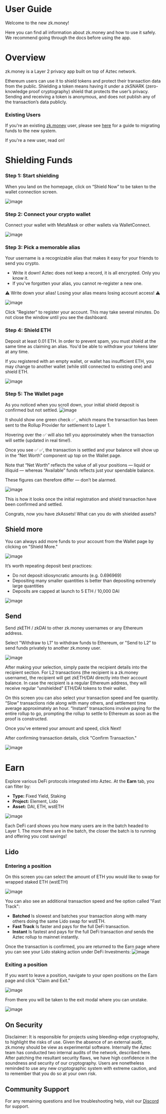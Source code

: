 # User Guide

Welcome to the new zk.money!

Here you can find all information about zk.money and how to use it safely. We recommend going through the docs before using the app.

# Overview

zk.money is a Layer 2 privacy app built on top of Aztec network.

Ethereum users can use it to shield tokens and protect their transaction data from the public. Shielding a token means having it under a zkSNARK (zero-knowledge proof cryptography) shield that protects the user’s privacy. Sending and receiving a token is anonymous, and does not publish any of the transaction’s data publicly.

### Existing Users
If you're an existing [zk.money](https://zk.money) user, please see [here](https://medium.com/aztec-protocol/zk-money-migration-guide-5bd45584b1b) for a guide to migrating funds to the new system.

If you're a new user, read on!

# Shielding Funds

### Step 1: Start shielding
When you land on the homepage, click on “Shield Now” to be taken to the wallet connection screen.

![image](https://user-images.githubusercontent.com/15220860/172759597-7394a992-7869-45e6-9ec7-684f883c194e.png)

### Step 2: Connect your crypto wallet
Connect your wallet with MetaMask or other wallets via WalletConnect.

![image](https://user-images.githubusercontent.com/15220860/172760020-8ce905ad-a046-4cc4-854e-751491078f23.png)

### Step 3: Pick a memorable alias
Your username is a recognizable alias that makes it easy for your friends to send you crypto.
- Write it down! Aztec does not keep a record, it is all encrypted. Only you know it.
- If you've forgotten your alias, you cannot re-register a new one.

⚠️ Write down your alias! Losing your alias means losing account access! ⚠️


![image](https://user-images.githubusercontent.com/15220860/172760386-bc32708c-bdf2-4310-bc5d-b9bc90082fdf.png)

Click "Register" to register your account. This may take several minutes. Do not close the window until you see the dashboard.

### Step 4: Shield ETH
Deposit at least 0.01 ETH. In order to prevent spam, you must shield at the same time as claiming an alias. You'd be able to withdraw your tokens later at any time.

If you registered with an empty wallet, or wallet has insufficient ETH, you may change to another wallet (while still connected to existing one) and shield ETH.

![image](https://user-images.githubusercontent.com/15220860/172760503-9cfd9928-721d-47a3-a72b-3b573b02539c.png)

### Step 5: The Wallet page
As you noticed when you scroll down, your initial shield deposit is confirmed but not settled.
![image](https://user-images.githubusercontent.com/15220860/172760715-87ed8103-3033-467d-8a76-c2fc897aa04d.png)

It should show one green check ✅ , which means the transaction has been sent to the Rollup Provider for settlement to Layer 1.

Hovering over the ✅ will also tell you approximately when the transaction will settle (updated in real time!).

Once you see ✅ ✅, the transaction is settled and your balance will show up in the “Net Worth” component up top on the Wallet page.

Note that “Net Worth” reflects the value of all your positions — liquid or illiquid — whereas “Available” funds reflects just your spendable balance.

These figures can therefore differ — don’t be alarmed.

![image](https://user-images.githubusercontent.com/15220860/172760977-0b8e35e9-4419-4097-99eb-80109bd64456.png)

This is how it looks once the initial registration and shield transaction have been confirmed and settled.

Congrats, now you have zkAssets! What can you do with shielded assets?


## Shield more
You can always add more funds to your account from the Wallet page by clicking on "Shield More."

![image](https://user-images.githubusercontent.com/15220860/172760777-67133ff2-c224-46c3-ac40-4c73bdd20c73.png)

It’s worth repeating deposit best practices:

- Do not deposit idiosyncratic amounts (e.g. 0.696969)
- Depositing many smaller quantities is better than depositing extremely large quantities
- Deposits are capped at launch to 5 ETH / 10,000 DAI

![image](https://user-images.githubusercontent.com/15220860/172760637-e1ee8849-d9de-44db-a442-ce17321bfc49.png)


## Send
Send zkETH / zkDAI to other zk.money usernames or any Ethereum address.

Select "Withdraw to L1" to withdraw funds to Ethereum, or "Send to L2" to send funds privately to another zk.money user.

![image](https://user-images.githubusercontent.com/15220860/172761821-36477974-ee21-4f5a-8b72-ceb7c10eb606.png)

After making your selection, simply paste the recipient details into the recipient section. For L2 transactions (the recipient is a zk.money username), the recipient will get zkETH/DAI directly into their account balance. In case the recipient is a regular Ethereum address, they will receive regular "unshielded" ETH/DAI tokens to their wallet.

On this screen you can also select your transaction speed and fee quantity. “Slow” transactions ride along with many others, and settlement time average approximately an hour. “Instant” transactions involve paying for the entire rollup to go, prompting the rollup to settle to Ethereum as soon as the proof is constructed.

Once you’ve entered your amount and speed, click Next!

After confirming transaction details, click "Confirm Transaction."

![image](https://user-images.githubusercontent.com/15220860/172761896-e141bcef-0451-4d5f-870f-896d9aaef891.png)


# Earn
Explore various DeFi protocols integrated into Aztec. At the **Earn** tab, you can filter by:

- **Type:** Fixed Yield, Staking
- **Project:** Element, Lido
- **Asset:** DAI, ETH, wstETH

![image](https://user-images.githubusercontent.com/15220860/172763263-954995a1-9edb-4025-9899-be8d5e39436e.png)

Each DeFi card shows you how many users are in the batch headed to Layer 1. The more there are in the batch, the closer the batch is to running and offering you cost savings!

## Lido

### Entering a position
On this screen you can select the amount of ETH you would like to swap for wrapped staked ETH (wstETH)

![image](https://user-images.githubusercontent.com/15220860/172762361-bdec3cac-a90c-4b0a-a801-b6a68d0c5ece.png)

You can also see an additional transaction speed and fee option called "Fast Track":
- **Batched** Is slowest and batches your transaction along with many others doing the same Lido swap for wstETH.
- **Fast Track** Is faster and pays for the full DeFi transaction.
- **Instant** Is fastest and pays for the full DeFi transaction _and_ sends the Aztec rollup to mainnet instantly.

Once the transaction is confirmed, you are returned to the Earn page where you can see your Lido staking action under DeFi Investments:
![image](https://user-images.githubusercontent.com/15220860/172763467-85547030-99f2-4893-84fe-e9da92dbcbef.png)


### Exiting a position
If you want to leave a position, navigate to your open positions on the Earn page and click "Claim and Exit."

![image](https://user-images.githubusercontent.com/15220860/172764596-35130ead-3396-4be5-a2f7-555beb985691.png)

From there you will be taken to the exit modal where you can unstake.

![image](https://user-images.githubusercontent.com/15220860/172764695-cc60078e-9566-480e-a2ce-590121b526d0.png)


## On Security

Disclaimer: It is responsible for projects using bleeding-edge cryptography, to highlight the risks of use.  Given the absence of an external audit, zk.money should be view as experimental software. Internally the Aztec team has conducted two internal audits of the network, described here. After patching the resultant security flaws, we have high confidence in the soundness and security of our cryptography. Users are nonetheless reminded to use any new cryptographic system with extreme caution, and to remember that you do so at your own risk.

## Community Support

For any remaining questions and live troubleshooting help, visit our [Discord](https://discord.gg/aztec) for support.
